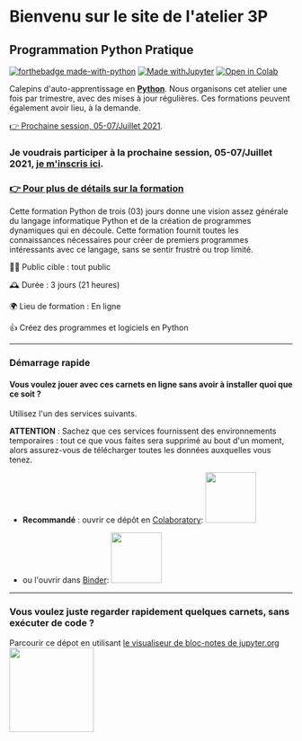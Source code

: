 #  Bienvenu sur le site de l'atelier 3P

## Programmation Python Pratique

[![forthebadge made-with-python](http://ForTheBadge.com/images/badges/made-with-python.svg)](https://www.python.org/) [![Made withJupyter](https://img.shields.io/badge/Made%20with-Jupyter-orange?style=for-the-badge&logo=Jupyter)](https://jupyter.org/try)  [![Open in Colab](https://colab.research.google.com/assets/colab-badge.svg)](https://colab.research.google.com/github/ai-technipreneurs/site-officiel-atelier-3-P/blob/main/Bienvenue_dans_Colaboratory.ipynb)

Calepins d'auto-apprentissage en [**Python**](https://www.python.org/). Nous organisons cet atelier une fois par trimestre, avec des mises à jour régulières.
Ces formations peuvent également avoir lieu, à la demande. 

[👉 Prochaine session, 05-07/Juillet 2021](Notes/Contenu.html). 


### Je voudrais participer à la prochaine session, 05-07/Juillet 2021, [je m'inscris ici](https://forms.gle/JMxwywtfCNScnYvg7).

### [👉 Pour plus de détails sur la formation ](https://github.com/ai-technipreneurs/programmation-python-pratique)



Cette formation Python de trois (03) jours donne une vision assez générale du langage informatique Python et de la création de programmes dynamiques qui en découle. 
Cette formation fournit toutes les connaissances nécessaires pour créer de premiers programmes intéressants avec ce langage, sans se sentir frustré ou trop limité.


👨‍💻 Public cible : tout public

🕰 Durée : 3 jours (21 heures)

🌍 Lieu de formation : En ligne

👍 Créez des programmes et logiciels en Python



****

### Démarrage rapide


#### Vous voulez jouer avec ces carnets en ligne sans avoir à installer quoi que ce soit ?
Utilisez l'un des services suivants.

**ATTENTION** : Sachez que ces services fournissent des environnements temporaires : tout ce que vous faites sera supprimé au bout d'un moment, alors assurez-vous de télécharger toutes les données auxquelles vous tenez.

* **Recommandé** : ouvrir ce dépôt en [Colaboratory](https://colab.research.google.com/github/ai-technipreneurs/programmation-python-pratique/blob/master/):
 <a href="https://colab.research.google.com/github/ai-technipreneurs/programmation-python-pratique/blob/master/"><img src="https://colab.research.google.com/img/colab_favicon.ico" width="90" /></a>

* ou l'ouvrir dans [Binder](https://mybinder.org/v2/gh/ai-technipreneurs/programmation-python-pratique/master):
<a href="https://mybinder.org/v2/gh/ai-technipreneurs/programmation-python-pratique/master"><img src="https://matthiasbussonnier.com/posts/img/binder_logo_128x128.png" width="90" /></a>



****
### Vous voulez juste regarder rapidement quelques carnets, sans exécuter de code ?

Parcourir ce dépot en utilisant [le visualiseur de bloc-notes de jupyter.org](https://nbviewer.jupyter.org/github/ai-technipreneurs/programmation-python-pratique/blob/master/0_Sur_Colab.ipynb)
<a href="https://nbviewer.jupyter.org/github/ai-technipreneurs/programmation-python-pratique/blob/master/0_Sur_Colab.ipynb"><img src="https://jupyter.org/assets/nav_logo.svg" width="150" /></a>

